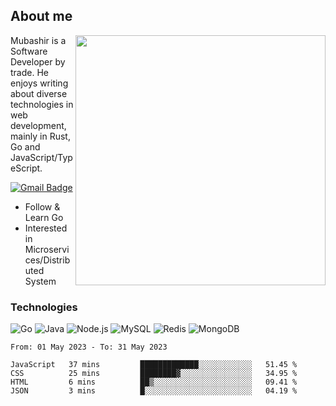 ## About me

<img align="right" src="https://github-readme-stats-zhiwei-feng.vercel.app/api?username=mub4shir&show_icons=true" width="400" />

Mubashir is a Software Developer by trade. He enjoys writing about diverse technologies in web development, mainly in Rust, Go and JavaScript/TypeScript.

[![Gmail Badge](https://img.shields.io/badge/-mubashir11131719@gmail.com-c14438?style=flat-square&logo=Gmail&logoColor=white&link=mailto:mubashir11131719@gmail.com)](mailto:mubashir11131719@gmail.com)




- Follow & Learn Go
- Interested in Microservices/Distributed System


### Technologies
![Go](https://img.shields.io/badge/-Go-000000?style=flat-square&logo=go)
![Java](https://img.shields.io/badge/-Java-E34A86?style=flat-square&logo=java)
![Node.js](https://img.shields.io/badge/-Node.js-000000?style=flat-square&logo=node.js)
![MySQL](https://img.shields.io/badge/-MySQL-orange?style=flat-square&logo=MySQL)
![Redis](https://img.shields.io/badge/-Redis-black?style=flat-square&logo=Redis)
![MongoDB](https://img.shields.io/badge/-MongoDB-000000?style=flat-square&logo=mongodb)






<!--START_SECTION:waka-->

```text
From: 01 May 2023 - To: 31 May 2023

JavaScript   37 mins         █████████████░░░░░░░░░░░░   51.45 %
CSS          25 mins         ████████▓░░░░░░░░░░░░░░░░   34.95 %
HTML         6 mins          ██▒░░░░░░░░░░░░░░░░░░░░░░   09.41 %
JSON         3 mins          █░░░░░░░░░░░░░░░░░░░░░░░░   04.19 %
```

<!--END_SECTION:waka-->
</p>


